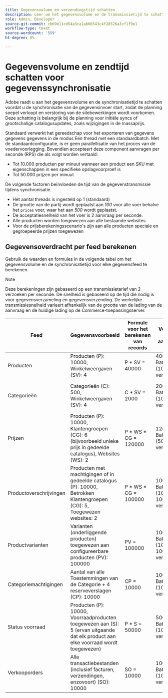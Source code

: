 ```yaml
---
title: Gegevensvolume en verzendingstijd schatten
description: Leer om het gegevensvolume en de transmissietijd te schatten die voor het  [!DNL data export]  wordt vereist hulpmiddel om voedergegevens tussen Adobe Commerce en de verbonden diensten te synchroniseren.
role: Admin, Developer
source-git-commit: cb69e11cd54a3ca1ab66543c4f28526a3cf1f9e1
workflow-type: tm+mt
source-wordcount: '559'
ht-degree: 0%

---
```


# Gegevensvolume en zendtijd schatten voor gegevenssynchronisatie

Adobe raadt u aan het gegevensvolume en de synchronisatietijd te schatten voordat u de synchronisatie van de gegevensinvoer start, zodat de planning soepel verloopt en verstoring van de sitebewerkingen wordt voorkomen. Deze schatting is belangrijk bij de planning voor initiële syncs of grootschalige catalogusupdates, zoals wijzigingen in de massaprijs.

Standaard verwerkt het gereedschap voor het exporteren van gegevens gegevens gegevens in de modus Eén thread met een standaardbatch. Met de standaardconfiguratie, is er geen parallellisatie van het proces van de voedervoorlegging. Bovendien accepteert deze component aanvragen per seconde (RPS) die als volgt worden vertaald:

- Tot 10.000 producten per minuut wanneer een product een SKU met eigenschappen in een specifieke opslagvoorproef is
- Tot 50.000 prijzen per minuut

De volgende factoren beïnvloeden de tijd van de gegevenstransmissie tijdens synchronisatie.

- Het aantal threads is ingesteld op 1 (standaard)
- De grootte van de partij wordt geplaatst aan _100_ voor alle voer behalve het `prices` voer, waar het aan _500_ wordt geplaatst.
- De acceptatiesnelheid van het voer is 2 aanvraag per seconde.
- Alle producten worden toegewezen aan alle bestaande websites
- Voor de prijsberekeningsscenario&#39;s zijn aan alle producten speciale en gegroepeerde prijzen toegewezen


## Gegevensoverdracht per feed berekenen

Gebruik de waarden en formules in de volgende tabel om het gegevensvolume en de synchronisatietijd voor elke gegevensfeed te berekenen.

>[!NOTE]
>
>Deze berekeningen zijn gebaseerd op een transmissietarief van 2 verzoeken per seconde. De snelheid is gebaseerd op de tijd die nodig is voor gegevensverzameling en gegevensverzending. De werkelijke transmissiesnelheid varieert afhankelijk van de grootte van de lading van de aanvraag en de huidige lading op de Commerce-toepassingsserver.

| Feed | Gegevensvoorbeeld | Formule voor het berekenen van records | Voorspeld aantal aanvragen | Voorspelde synchronisatietijd |
| --- | --- | --- | --- | --- |
| Producten | Producten (P): 10000, Winkelweergaven (SV): 4 | P * SV = 40000 | 40000 / Batchgrootte (100) = 400 verzoeken | (400 verzoeken * 0,5 seconden per aanvraag) / 60 = 3,3 minuten |
| Categorieën | Categorieën (C): 500, Winkelweergaven (SV): 4 | C * SV = 2000 | 2000 / Batchgrootte (100) = 20 verzoeken | (20 verzoeken * 0,5 seconden per verzoek) / 60 = 0,1 minuten (4 seconden) |
| Prijzen | Producten (P): 10000, Klantengroepen (CG): 6 (bijvoorbeeld unieke prijs in gedeelde catalogus), Websites (WS): 2 | P \* WS * CG = 120000 | 120000 / Batchgrootte (500) = 240 verzoeken | (240 verzoeken * 0,5 seconden per aanvraag) / 60 = 2 minuten |
| Productoverschrijvingen | Producten met machtigingen of in gedeelde catalogus (P): 10000, Betrokken Klantengroepen (CG): 5, Toegewezen websites: 2 | P \* WS * CG = 100000 | 100000 / Batchgrootte (100) = 1000 verzoeken | (1000 verzoeken * 0,5 seconden per aanvraag) / 60 = 8,3 minuten |
| Productvarianten | Varianten (onderliggende producten) toegewezen aan configureerbare producten (PV): 100000 | PV = 100000 | 100000 / Batchgrootte (100) = 1000 verzoeken | (1000 verzoeken * 0,5 seconden per aanvraag) / 60 = 8,3 minuten |
| Categoriemachtigingen | Aantal van alle Toestemmingen van de Categorie + 4 reserveverslagen (CP): 10000 | CP = 10000 | 10000 / Batchgrootte (100) = 100 verzoeken | (100 verzoeken * 0,5 seconden per verzoek) / 60 = 0,8 minuten (50 seconden) |
| Status voorraad | Producten (P): 10000, Voorraadproducten toegewezen aan (S): 5 (ervan uitgaande dat elk product aan elke voorraad wordt toegewezen) | P * S = 50000 | 50000 / Batchgrootte (100) = 500 verzoeken | (500 verzoeken * 0,5 seconden per aanvraag) / 60 = 4,2 minuten |
| Verkooporders | Alle transactiebestanden (inclusief facturen, verzendingen, enzovoort) (SO): 10000 | SO = 10000 | 10000 / Batchgrootte (100) = 100 verzoeken | (100 verzoeken * 0,5 seconden per verzoek) / 60 = 0,8 minuten (50 seconden) |
